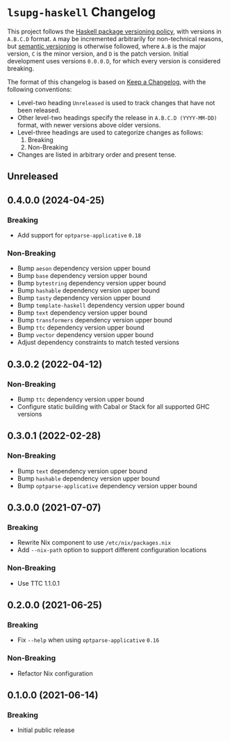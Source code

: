 # `lsupg-haskell` Changelog

This project follows the [Haskell package versioning policy][PVP], with
versions in `A.B.C.D` format.  `A` may be incremented arbitrarily for
non-technical reasons, but [semantic versioning][SemVer] is otherwise
followed, where `A.B` is the major version, `C` is the minor version, and `D`
is the patch version.  Initial development uses versions `0.0.0.D`, for which
every version is considered breaking.

[PVP]: <https://pvp.haskell.org/>
[SemVer]: <https://semver.org/>

The format of this changelog is based on [Keep a Changelog][KaC], with the
following conventions:

* Level-two heading `Unreleased` is used to track changes that have not been
  released.
* Other level-two headings specify the release in `A.B.C.D (YYYY-MM-DD)`
  format, with newer versions above older versions.
* Level-three headings are used to categorize changes as follows:
    1. Breaking
    2. Non-Breaking
* Changes are listed in arbitrary order and present tense.

[KaC]: <https://keepachangelog.com/en/1.0.0/>

## Unreleased

## 0.4.0.0 (2024-04-25)

### Breaking

* Add support for `optparse-applicative` `0.18`

### Non-Breaking

* Bump `aeson` dependency version upper bound
* Bump `base` dependency version upper bound
* Bump `bytestring` dependency version upper bound
* Bump `hashable` dependency version upper bound
* Bump `tasty` dependency version upper bound
* Bump `template-haskell` dependency version upper bound
* Bump `text` dependency version upper bound
* Bump `transformers` dependency version upper bound
* Bump `ttc` dependency version upper bound
* Bump `vector` dependency version upper bound
* Adjust dependency constraints to match tested versions

## 0.3.0.2 (2022-04-12)

### Non-Breaking

* Bump `ttc` dependency version upper bound
* Configure static building with Cabal or Stack for all supported GHC versions

## 0.3.0.1 (2022-02-28)

### Non-Breaking

* Bump `text` dependency version upper bound
* Bump `hashable` dependency version upper bound
* Bump `optparse-applicative` dependency version upper bound

## 0.3.0.0 (2021-07-07)

### Breaking

* Rewrite Nix component to use `/etc/nix/packages.nix`
* Add `--nix-path` option to support different configuration locations

### Non-Breaking

* Use TTC 1.1.0.1

## 0.2.0.0 (2021-06-25)

### Breaking

* Fix `--help` when using `optparse-applicative` `0.16`

### Non-Breaking

* Refactor Nix configuration

## 0.1.0.0 (2021-06-14)

### Breaking

* Initial public release
